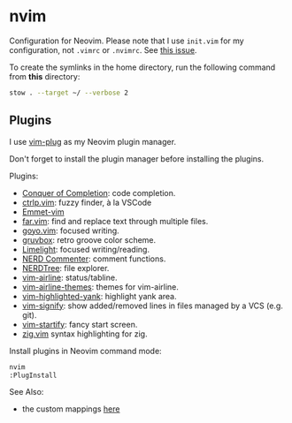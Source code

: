 # nvim

Configuration for Neovim. Please note that I use `init.vim` for my configuration, not `.vimrc` or `.nvimrc`. See [this issue](https://github.com/neovim/neovim/issues/3530).

To create the symlinks in the home directory, run the following command from **this** directory:

```sh
stow . --target ~/ --verbose 2
```

## Plugins

I use [vim-plug](https://github.com/junegunn/vim-plug) as my Neovim plugin manager.

Don't forget to install the plugin manager before installing the plugins.

Plugins:

- [Conquer of Completion](https://github.com/neoclide/coc.nvim): code completion.
- [ctrlp.vim](https://github.com/ctrlpvim/ctrlp.vim): fuzzy finder, à la VSCode
- [Emmet-vim](https://github.com/mattn/emmet-vim)
- [far.vim](https://github.com/brooth/far.vim): find and replace text through multiple files.
- [goyo.vim](https://github.com/junegunn/goyo.vim): focused writing.
- [gruvbox](https://github.com/morhetz/gruvbox): retro groove color scheme.
- [Limelight](https://github.com/junegunn/limelight.vim): focused writing/reading.
- [NERD Commenter](https://github.com/preservim/nerdcommenter): comment functions.
- [NERDTree](https://github.com/preservim/nerdtree): file explorer.
- [vim-airline](https://github.com/vim-airline/vim-airline): status/tabline.
- [vim-airline-themes](https://github.com/vim-airline/vim-airline-themes): themes for vim-airline.
- [vim-highlighted-yank](https://github.com/machakann/vim-highlightedyank): highlight yank area.
- [vim-signify](https://github.com/mhinz/vim-signify): show added/removed lines in files managed by a VCS (e.g. git).
- [vim-startify](https://github.com/mhinz/vim-startify): fancy start screen.
- [zig.vim](https://github.com/ziglang/zig.vim) syntax highlighting for zig.

Install plugins in Neovim command mode:

```sh
nvim
:PlugInstall
```

See Also:

- the custom mappings [here](https://github.com/Optixal/neovim-init.vim/blob/master/init.vim)

